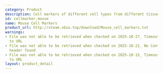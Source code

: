 ```yaml
---
category: Product
description: Cell markers of different cell types from different tissues in mouse
id: cellmarker.mouse
name: Mouse Cell Markers
product_url: http://xteam.xbio.top/download/Mouse_cell_markers.txt
warnings:
- File was not able to be retrieved when checked on 2025-10-27_ Timeout connecting
  to URL
- File was not able to be retrieved when checked on 2025-10-21_ No Content-Length
  header found
- File was not able to be retrieved when checked on 2025-10-15_ Timeout connecting
  to URL
layout: product_detail
---
```

